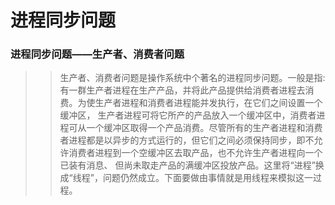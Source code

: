 # 进程同步问题

### 进程同步问题——生产者、消费者问题
>>生产者、消费者问题是操作系统中个著名的进程同步问题。一般是指: 有一群生产者进程在生产产品，并将此产品提供给消费者进程去消费。为使生产者进程和消费者进程能并发执行，在它们之间设置一个缓冲区， 生产者进程可将它所产的产品放入一个缓冲区中，消费者进程可从一个缓冲区取得一个产品消费。尽管所有的生产者进程和消费者进程都是以异步的方式运行的，但它们之间必须保持同步，即不允许消费者进程到一个空缓冲区去取产品，也不允许生产者进程向一个已装有消息、 但尚未取走产品的满缓冲区投放产品。这里将“进程”换成“线程”，问题仍然成立。下面要做由事情就是用线程来模拟这一过程。

